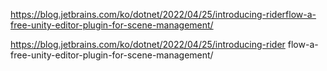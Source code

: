 
https://blog.jetbrains.com/ko/dotnet/2022/04/25/introducing-riderflow-a-free-unity-editor-plugin-for-scene-management/


https://blog.jetbrains.com/ko/dotnet/2022/04/25/introducing-rider flow-a-free-unity-editor-plugin-for-scene-management/
